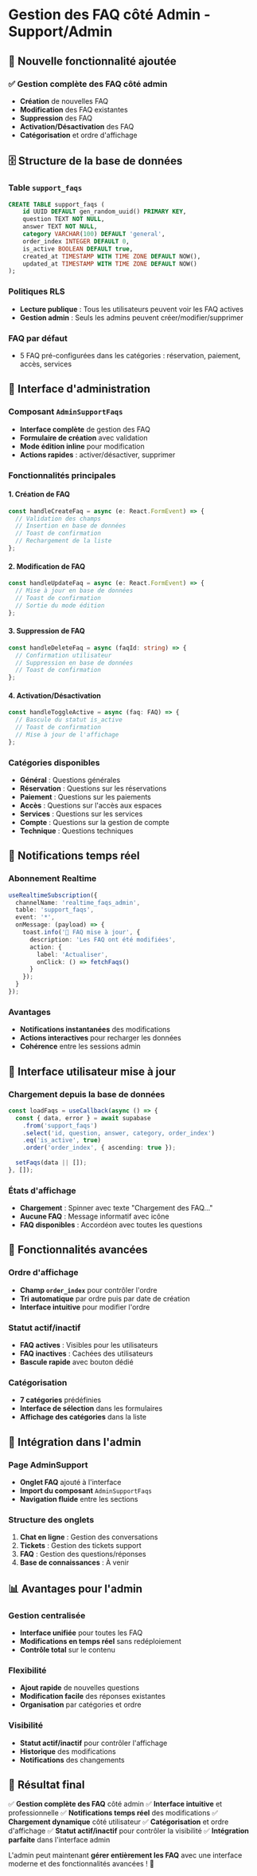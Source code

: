 # Gestion des FAQ côté Admin - Support/Admin

## 🎯 **Nouvelle fonctionnalité ajoutée**

### ✅ **Gestion complète des FAQ côté admin**
- **Création** de nouvelles FAQ
- **Modification** des FAQ existantes
- **Suppression** des FAQ
- **Activation/Désactivation** des FAQ
- **Catégorisation** et ordre d'affichage

## 🗄️ **Structure de la base de données**

### **Table `support_faqs`**
```sql
CREATE TABLE support_faqs (
    id UUID DEFAULT gen_random_uuid() PRIMARY KEY,
    question TEXT NOT NULL,
    answer TEXT NOT NULL,
    category VARCHAR(100) DEFAULT 'general',
    order_index INTEGER DEFAULT 0,
    is_active BOOLEAN DEFAULT true,
    created_at TIMESTAMP WITH TIME ZONE DEFAULT NOW(),
    updated_at TIMESTAMP WITH TIME ZONE DEFAULT NOW()
);
```

### **Politiques RLS**
- **Lecture publique** : Tous les utilisateurs peuvent voir les FAQ actives
- **Gestion admin** : Seuls les admins peuvent créer/modifier/supprimer

### **FAQ par défaut**
- 5 FAQ pré-configurées dans les catégories : réservation, paiement, accès, services

## 🎨 **Interface d'administration**

### **Composant `AdminSupportFaqs`**
- **Interface complète** de gestion des FAQ
- **Formulaire de création** avec validation
- **Mode édition inline** pour modification
- **Actions rapides** : activer/désactiver, supprimer

### **Fonctionnalités principales**

#### **1. Création de FAQ**
```typescript
const handleCreateFaq = async (e: React.FormEvent) => {
  // Validation des champs
  // Insertion en base de données
  // Toast de confirmation
  // Rechargement de la liste
};
```

#### **2. Modification de FAQ**
```typescript
const handleUpdateFaq = async (e: React.FormEvent) => {
  // Mise à jour en base de données
  // Toast de confirmation
  // Sortie du mode édition
};
```

#### **3. Suppression de FAQ**
```typescript
const handleDeleteFaq = async (faqId: string) => {
  // Confirmation utilisateur
  // Suppression en base de données
  // Toast de confirmation
};
```

#### **4. Activation/Désactivation**
```typescript
const handleToggleActive = async (faq: FAQ) => {
  // Bascule du statut is_active
  // Toast de confirmation
  // Mise à jour de l'affichage
};
```

### **Catégories disponibles**
- **Général** : Questions générales
- **Réservation** : Questions sur les réservations
- **Paiement** : Questions sur les paiements
- **Accès** : Questions sur l'accès aux espaces
- **Services** : Questions sur les services
- **Compte** : Questions sur la gestion de compte
- **Technique** : Questions techniques

## 🔄 **Notifications temps réel**

### **Abonnement Realtime**
```typescript
useRealtimeSubscription({
  channelName: 'realtime_faqs_admin',
  table: 'support_faqs',
  event: '*',
  onMessage: (payload) => {
    toast.info('📝 FAQ mise à jour', {
      description: 'Les FAQ ont été modifiées',
      action: {
        label: 'Actualiser',
        onClick: () => fetchFaqs()
      }
    });
  }
});
```

### **Avantages**
- **Notifications instantanées** des modifications
- **Actions interactives** pour recharger les données
- **Cohérence** entre les sessions admin

## 📱 **Interface utilisateur mise à jour**

### **Chargement depuis la base de données**
```typescript
const loadFaqs = useCallback(async () => {
  const { data, error } = await supabase
    .from('support_faqs')
    .select('id, question, answer, category, order_index')
    .eq('is_active', true)
    .order('order_index', { ascending: true });
  
  setFaqs(data || []);
}, []);
```

### **États d'affichage**
- **Chargement** : Spinner avec texte "Chargement des FAQ..."
- **Aucune FAQ** : Message informatif avec icône
- **FAQ disponibles** : Accordéon avec toutes les questions

## 🎯 **Fonctionnalités avancées**

### **Ordre d'affichage**
- **Champ `order_index`** pour contrôler l'ordre
- **Tri automatique** par ordre puis par date de création
- **Interface intuitive** pour modifier l'ordre

### **Statut actif/inactif**
- **FAQ actives** : Visibles pour les utilisateurs
- **FAQ inactives** : Cachées des utilisateurs
- **Bascule rapide** avec bouton dédié

### **Catégorisation**
- **7 catégories** prédéfinies
- **Interface de sélection** dans les formulaires
- **Affichage des catégories** dans la liste

## 🔧 **Intégration dans l'admin**

### **Page AdminSupport**
- **Onglet FAQ** ajouté à l'interface
- **Import du composant** `AdminSupportFaqs`
- **Navigation fluide** entre les sections

### **Structure des onglets**
1. **Chat en ligne** : Gestion des conversations
2. **Tickets** : Gestion des tickets support
3. **FAQ** : Gestion des questions/réponses
4. **Base de connaissances** : À venir

## 📊 **Avantages pour l'admin**

### **Gestion centralisée**
- **Interface unifiée** pour toutes les FAQ
- **Modifications en temps réel** sans redéploiement
- **Contrôle total** sur le contenu

### **Flexibilité**
- **Ajout rapide** de nouvelles questions
- **Modification facile** des réponses existantes
- **Organisation** par catégories et ordre

### **Visibilité**
- **Statut actif/inactif** pour contrôler l'affichage
- **Historique** des modifications
- **Notifications** des changements

## 🎯 **Résultat final**

✅ **Gestion complète des FAQ** côté admin
✅ **Interface intuitive** et professionnelle
✅ **Notifications temps réel** des modifications
✅ **Chargement dynamique** côté utilisateur
✅ **Catégorisation** et ordre d'affichage
✅ **Statut actif/inactif** pour contrôler la visibilité
✅ **Intégration parfaite** dans l'interface admin

L'admin peut maintenant **gérer entièrement les FAQ** avec une interface moderne et des fonctionnalités avancées ! 🚀 
